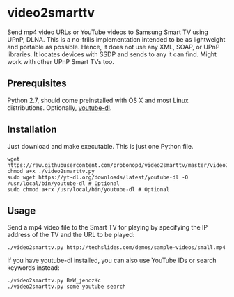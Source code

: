video2smarttv
=============

Send mp4 video URLs or YouTube videos to Samsung Smart TV using UPnP, DLNA. This is a no-frills implementation intended to be as lightweight and portable as possible. Hence, it does not use any XML, SOAP, or UPnP libraries. It locates devices with SSDP and sends to any it can find. Might work with other UPnP Smart TVs too.

Prerequisites
-------------

Python 2.7, should come preinstalled with OS X and most Linux distributions. Optionally, [youtube-dl](http://rg3.github.io/youtube-dl/download.html).

Installation
------------

Just download and make executable. This is just one Python file.

```
wget https://raw.githubusercontent.com/probonopd/video2smarttv/master/video2smarttv.py
chmod a+x ./video2smarttv.py
sudo wget https://yt-dl.org/downloads/latest/youtube-dl -O /usr/local/bin/youtube-dl # Optional
sudo chmod a+rx /usr/local/bin/youtube-dl # Optional
````

Usage
-----

Send a mp4 video file to the Smart TV for playing by specifying the IP address of the TV and the URL to be played:

```
./video2smarttv.py http://techslides.com/demos/sample-videos/small.mp4
````

If you have youtube-dl installed, you can also use YouTube IDs or search keywords instead:

```
./video2smarttv.py BaW_jenozKc
./video2smarttv.py some youtube search
```
